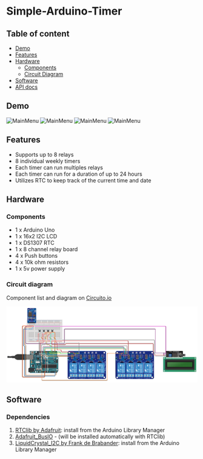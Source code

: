 # Simple-Arduino-Timer

## Table of content
- [Demo](#demo)
- [Features](#features)
- [Hardware](#hardware)
    + [Components](#components)
    + [Circuit Diagram](#circuit-diagram)
- [Software](#software)
- [API docs](#api-docs)

## Demo
![MainMenu](images/main-menu.gif "Main Menu")
![MainMenu](images/edit-timer.gif "Edit Timer")
![MainMenu](images/reset-timer.gif "Reset Timer")
![MainMenu](images/change-date.gif "Change Date")

## Features

- Supports up to 8 relays
- 8 individual weekly timers
- Each timer can run multiples relays
- Each timer can run for a duration of up to 24 hours
- Utilizes RTC to keep track of the current time and date

## Hardware

### Components
- 1 x Arduino Uno
- 1 x 16x2 I2C LCD
- 1 x DS1307 RTC
- 1 x 8 channel relay board
- 4 x Push buttons
- 4 x 10k ohm resistors
- 1 x 5v power supply

### Circuit diagram
Component list and diagram on [Circuito.io](https://www.circuito.io/app?components=97,97,97,97,512,11021,417986,442979,442979,821989)

![Circuit](images/circuit.png "Circuit")

## Software

### Dependencies

1. [RTClib by Adafruit](https://github.com/adafruit/RTClib): install from the Arduino Library Manager
2. [Adafruit_BusIO](https://github.com/adafruit/Adafruit_BusIO) - (will be installed automatically with RTClib)
3. [LiquidCrystal_I2C by Frank de Brabander](https://github.com/johnrickman/LiquidCrystal_I2C): install from the Arduino Library Manager

